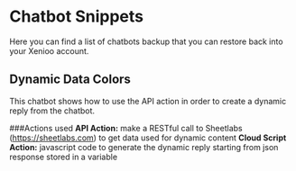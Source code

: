 # Chatbot Snippets

Here you can find a list of chatbots backup that you can restore back into your Xenioo account.

## Dynamic Data Colors

This chatbot shows how to use the API action in order to create a dynamic reply from the chatbot.

###Actions used
**API Action:** make a RESTful call to Sheetlabs (https://sheetlabs.com) to get data used for dynamic content
**Cloud Script Action:** javascript code to generate the dynamic reply starting from json response stored in a variable
